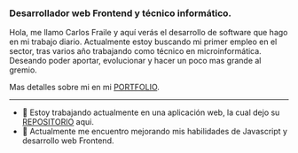 ### Desarrollador web Frontend y técnico informático.

Hola, me llamo Carlos Fraile y aquí verás el desarrollo de software que hago en mi trabajo diario.
Actualmente estoy buscando mi primer empleo en el sector, tras varios año trabajando como técnico en microinformática.
Deseando poder aportar, evolucionar y hacer un poco mas grande al gremio.

Mas detalles sobre mi en mi <a href="https://cmfg.dev">PORTFOLIO</a>.

_ _ _ _ _

- 🔭 Estoy trabajando actualmente en una aplicación web, la cual dejo su <a href="https://github.com/NakoWhiteDevity/MahApps">REPOSITORIO</a> aqui.
- 🌱 Actualmente me encuentro mejorando mis habilidades de Javascript y desarrollo web Frontend.


<!-- https://shields.io/ -->

